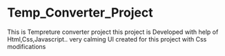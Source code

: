 # Temp_Converter_Project
This is Tempreture converter project
this project is Developed with help of Html,Css,Javascript..
very calming UI created for this project with Css modifications
